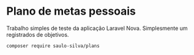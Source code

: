 # Plano de metas pessoais

Trabalho simples de teste da aplicação Laravel Nova. Simplesmente um registrados de objetivos.

```bash
composer require saulo-silva/plans
```
